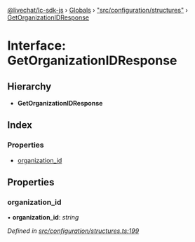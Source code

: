 [@livechat/lc-sdk-js](../README.md) › [Globals](../globals.md) › ["src/configuration/structures"](../modules/_src_configuration_structures_.md) › [GetOrganizationIDResponse](_src_configuration_structures_.getorganizationidresponse.md)

# Interface: GetOrganizationIDResponse

## Hierarchy

* **GetOrganizationIDResponse**

## Index

### Properties

* [organization_id](_src_configuration_structures_.getorganizationidresponse.md#organization_id)

## Properties

###  organization_id

• **organization_id**: *string*

*Defined in [src/configuration/structures.ts:199](https://github.com/livechat/lc-sdk-js/blob/61db942/src/configuration/structures.ts#L199)*
